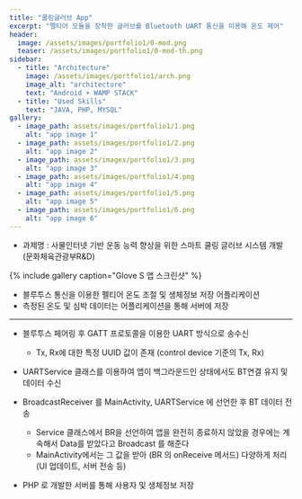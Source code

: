 ```yaml
---
title: "쿨링글러브 App"
excerpt: "펠티어 모듈을 장착한 글러브를 Bluetooth UART 통신을 이용해 온도 제어"
header:
  image: /assets/images/portfolio1/0-mod.png
  teaser: /assets/images/portfolio1/0-mod-th.png
sidebar:
  - title: "Architecture"
    image: /assets/images/portfolio1/arch.png
    image_alt: "architecture"
    text: "Android + WAMP STACK"
  - title: "Used Skills"
    text: "JAVA, PHP, MYSQL"
gallery:
  - image_path: assets/images/portfolio1/1.png
    alt: "app image 1"
  - image_path: assets/images/portfolio1/2.png
    alt: "app image 2"
  - image_path: assets/images/portfolio1/3.png
    alt: "app image 3"
  - image_path: assets/images/portfolio1/4.png
    alt: "app image 4"
  - image_path: assets/images/portfolio1/5.png
    alt: "app image 5"
  - image_path: assets/images/portfolio1/6.png
    alt: "app image 6"
---
```


- 과제명 : 사물인터넷 기반 운동 능력 향상을 위한 스마트 쿨링 글러브 시스템 개발 (문화체육관광부R&D)

{% include gallery caption="Glove S 앱 스크린샷" %}

- 블루투스 통신을 이용한 펠티어 온도 조절 및 생체정보 저장 어플리케이션
- 측정된 온도 및 심박 데이터는 어플리케이션을 통해 서버에 저장

-----

- 블루투스 페어링 후 GATT 프로토콜을 이용한 UART 방식으로 송수신
  - Tx, Rx에 대한 특정 UUID 값이 존재 (control device 기준의 Tx, Rx)

- UARTService 클래스를 이용하여 앱이 백그라운드인 상태에서도 BT연결 유지 및 데이터 수신
- BroadcastReceiver 를 MainActivity, UARTService 에 선언한 후 BT 데이터 전송
  - Service 클래스에서 BR을 선언하여 앱을 완전히 종료하지 않았을 경우에는 계속해서 Data를 받았다고 Broadcast 를 해준다
  - MainActivity에서는 그 값을 받아 (BR 의 onReceive 메서드) 다양하게 처리 (UI 업데이트, 서버 전송 등)

- PHP 로 개발한 서버를 통해 사용자 및 생체정보 저장
